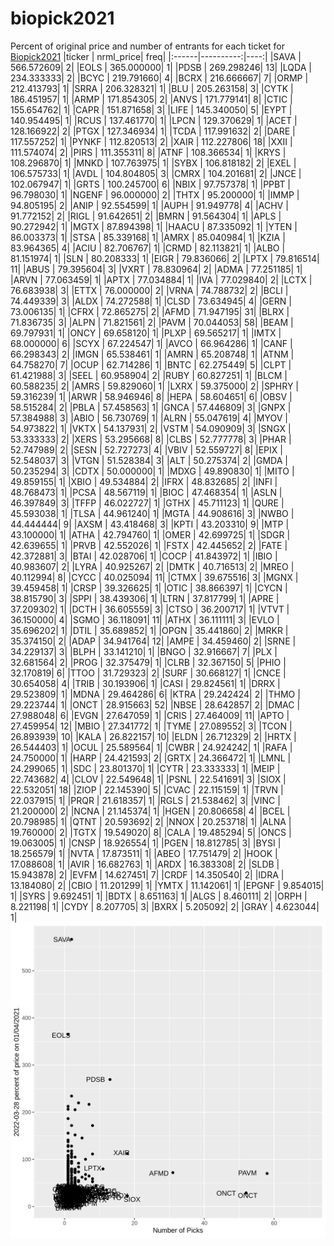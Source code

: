 # biopick2021
Percent of original price and number of entrants for each ticket for [Biopick2021](https://twitter.com/hashtag/Biopick2021)
|ticker | nrml_price| freq|
|:------|----------:|----:|
|SAVA   | 566.572609|    2|
|EOLS   | 365.000000|    1|
|PDSB   | 269.298246|   13|
|LQDA   | 234.333333|    2|
|BCYC   | 219.791660|    4|
|BCRX   | 216.666667|    7|
|ORMP   | 212.413793|    1|
|SRRA   | 206.328321|    1|
|BLU    | 205.263158|    3|
|CYTK   | 186.451957|    1|
|ARMP   | 171.854305|    2|
|ANVS   | 171.779141|    8|
|CTIC   | 155.654762|    1|
|CAPR   | 151.871658|    3|
|LIFE   | 145.340050|    5|
|EYPT   | 140.954495|    1|
|RCUS   | 137.461770|    1|
|LPCN   | 129.370629|    1|
|ACET   | 128.166922|    2|
|PTGX   | 127.346934|    1|
|TCDA   | 117.991632|    2|
|DARE   | 117.557252|    1|
|PYNKF  | 112.820513|    2|
|XAIR   | 112.227806|   18|
|XXII   | 111.574074|    2|
|PIRS   | 111.355311|    8|
|ATNF   | 108.366534|    1|
|KRYS   | 108.296870|    1|
|MNKD   | 107.763975|    1|
|SYBX   | 106.818182|    2|
|EXEL   | 106.575733|    1|
|AVDL   | 104.804805|    3|
|CMRX   | 104.201681|    2|
|JNCE   | 102.067947|    1|
|GRTS   | 100.245700|    6|
|NBIX   |  97.757378|    1|
|PPBT   |  96.798030|    1|
|NGENF  |  96.000000|    2|
|THTX   |  95.200000|    1|
|IMMP   |  94.805195|    2|
|ANIP   |  92.554599|    1|
|AUPH   |  91.949778|    4|
|ACHV   |  91.772152|    2|
|RIGL   |  91.642651|    2|
|BMRN   |  91.564304|    1|
|APLS   |  90.272942|    1|
|MGTX   |  87.894398|    1|
|HAACU  |  87.335092|    1|
|YTEN   |  86.003373|    1|
|STSA   |  85.339168|    1|
|AMRX   |  85.040984|    1|
|KZIA   |  83.964365|    4|
|ACIU   |  82.706767|    1|
|CRMD   |  82.113821|    1|
|ALBO   |  81.151974|    1|
|SLN    |  80.208333|    1|
|EIGR   |  79.836066|    2|
|LPTX   |  79.816514|   11|
|ABUS   |  79.395604|    3|
|VXRT   |  78.830964|    2|
|ADMA   |  77.251185|    1|
|ARVN   |  77.063459|    1|
|APTX   |  77.034884|    1|
|IVA    |  77.029840|    2|
|LCTX   |  76.683938|    3|
|ETTX   |  76.000000|    2|
|VRNA   |  74.788732|    2|
|BCLI   |  74.449339|    3|
|ALDX   |  74.272588|    1|
|CLSD   |  73.634945|    4|
|GERN   |  73.006135|    1|
|CFRX   |  72.865275|    2|
|AFMD   |  71.947195|   31|
|BLRX   |  71.836735|    3|
|ALPN   |  71.821561|    2|
|PAVM   |  70.044053|   58|
|BEAM   |  69.797931|    1|
|ONCY   |  69.658120|    1|
|PLXP   |  69.565217|    1|
|IMTX   |  68.000000|    6|
|SCYX   |  67.224547|    1|
|AVCO   |  66.964286|    1|
|CANF   |  66.298343|    2|
|IMGN   |  65.538461|    1|
|AMRN   |  65.208748|    1|
|ATNM   |  64.758270|    7|
|OCUP   |  62.714286|    1|
|BNTC   |  62.275449|    5|
|CLPT   |  61.421988|    3|
|SEEL   |  60.958904|    2|
|RUBY   |  60.827251|    1|
|BLCM   |  60.588235|    2|
|AMRS   |  59.829060|    1|
|LXRX   |  59.375000|    2|
|SPHRY  |  59.316239|    1|
|ARWR   |  58.946946|    8|
|HEPA   |  58.604651|    6|
|OBSV   |  58.515284|    2|
|PBLA   |  57.458563|    1|
|GNCA   |  57.446809|    3|
|GNPX   |  57.384988|    3|
|ABIO   |  56.730769|    1|
|ALRN   |  55.047619|    4|
|MYOV   |  54.973822|    1|
|VKTX   |  54.137931|    2|
|VSTM   |  54.090909|    3|
|SNGX   |  53.333333|    2|
|XERS   |  53.295668|    8|
|CLBS   |  52.777778|    3|
|PHAR   |  52.747989|    2|
|SESN   |  52.727273|    4|
|VBIV   |  52.559727|    8|
|EPIX   |  52.548037|    3|
|VTGN   |  51.528384|    3|
|ALT    |  50.275374|    2|
|GMDA   |  50.235294|    3|
|CDTX   |  50.000000|    1|
|MDXG   |  49.890830|    1|
|MITO   |  49.859155|    1|
|XBIO   |  49.534884|    2|
|IFRX   |  48.832685|    2|
|INFI   |  48.768473|    1|
|PCSA   |  48.567119|    1|
|BIOC   |  47.468354|    1|
|ASLN   |  46.397849|    3|
|TFFP   |  46.022727|    1|
|GTHX   |  45.711123|    1|
|QURE   |  45.593038|    1|
|TLSA   |  44.961240|    1|
|MGTA   |  44.908616|    3|
|NWBO   |  44.444444|    9|
|AXSM   |  43.418468|    3|
|KPTI   |  43.203310|    9|
|MTP    |  43.100000|    1|
|ATHA   |  42.794760|    1|
|OMER   |  42.699725|    1|
|SDGR   |  42.639655|    1|
|PRVB   |  42.552026|    1|
|FSTX   |  42.445652|    2|
|FATE   |  42.372881|    3|
|BTAI   |  42.028706|    1|
|COCP   |  41.843972|    1|
|IBIO   |  40.983607|    2|
|LYRA   |  40.925267|    2|
|DMTK   |  40.716513|    2|
|MREO   |  40.112994|    8|
|CYCC   |  40.025094|   11|
|CTMX   |  39.675516|    3|
|MGNX   |  39.459458|    1|
|CRSP   |  39.326625|    1|
|OTIC   |  38.866397|    1|
|CYCN   |  38.815790|    3|
|SPPI   |  38.439306|    1|
|LTRN   |  37.817799|    1|
|APRE   |  37.209302|    1|
|DCTH   |  36.605559|    3|
|CTSO   |  36.200717|    1|
|VTVT   |  36.150000|    4|
|SGMO   |  36.118091|   11|
|ATHX   |  36.111111|    3|
|EVLO   |  35.696202|    1|
|DTIL   |  35.689852|    1|
|OPGN   |  35.441860|    2|
|MRKR   |  35.374150|    2|
|ADAP   |  34.941764|   12|
|AMPE   |  34.459460|    2|
|SRNE   |  34.229137|    3|
|BLPH   |  33.141210|    1|
|BNGO   |  32.916667|    7|
|PLX    |  32.681564|    2|
|PROG   |  32.375479|    1|
|CLRB   |  32.367150|    5|
|PHIO   |  32.170819|    6|
|TTOO   |  31.729323|    2|
|SURF   |  30.668127|    1|
|CNCE   |  30.654058|    4|
|TRIB   |  30.193906|    1|
|CASI   |  29.824561|    1|
|DRRX   |  29.523809|    1|
|MDNA   |  29.464286|    6|
|KTRA   |  29.242424|    2|
|THMO   |  29.223744|    1|
|ONCT   |  28.915663|   52|
|NBSE   |  28.642857|    2|
|DMAC   |  27.988048|    6|
|EVGN   |  27.647059|    1|
|CRIS   |  27.464009|   11|
|APTO   |  27.459954|   12|
|MBIO   |  27.341772|    1|
|TYME   |  27.089552|    3|
|TCON   |  26.893939|   10|
|KALA   |  26.822157|   10|
|ELDN   |  26.712329|    2|
|HRTX   |  26.544403|    1|
|OCUL   |  25.589564|    1|
|CWBR   |  24.924242|    1|
|RAFA   |  24.750000|    1|
|HARP   |  24.421593|    2|
|GRTX   |  24.366472|    1|
|LMNL   |  24.299065|    1|
|SDC    |  23.801370|    1|
|CYTR   |  23.333333|    1|
|MEIP   |  22.743682|    4|
|CLOV   |  22.549648|    1|
|PSNL   |  22.541691|    3|
|SIOX   |  22.532051|   18|
|ZIOP   |  22.145390|    5|
|CVAC   |  22.115159|    1|
|TRVN   |  22.037915|    1|
|PRQR   |  21.618357|    1|
|RGLS   |  21.538462|    3|
|VINC   |  21.200000|    2|
|NCNA   |  21.145374|    1|
|HGEN   |  20.806658|    4|
|BCEL   |  20.798985|    1|
|QTNT   |  20.593692|    2|
|NNOX   |  20.253718|    1|
|ALNA   |  19.760000|    2|
|TGTX   |  19.549020|    8|
|CALA   |  19.485294|    5|
|ONCS   |  19.063005|    1|
|CNSP   |  18.926554|    1|
|PGEN   |  18.812785|    3|
|BYSI   |  18.256579|    1|
|NVTA   |  17.873511|    1|
|ABEO   |  17.751479|    2|
|HOOK   |  17.088608|    1|
|AVIR   |  16.682763|    1|
|ARDX   |  16.383308|    2|
|SLDB   |  15.943878|    2|
|EVFM   |  14.627451|    7|
|CRDF   |  14.350540|    2|
|IDRA   |  13.184080|    2|
|CBIO   |  11.201299|    1|
|YMTX   |  11.142061|    1|
|EPGNF  |   9.854015|    1|
|SYRS   |   9.692451|    1|
|BDTX   |   8.651163|    1|
|ALGS   |   8.460111|    2|
|ORPH   |   8.221198|    1|
|CYDY   |   8.207705|    3|
|BXRX   |   5.205092|    2|
|GRAY   |   4.623044|    1|
![retvspicks](biopicks.png?raw=true)
